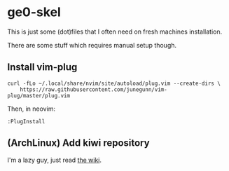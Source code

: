 # ge0-skel

This is just some (dot)files that I often need on fresh machines installation.

There are some stuff which requires manual setup though.

## Install vim-plug

```
curl -fLo ~/.local/share/nvim/site/autoload/plug.vim --create-dirs \
    https://raw.githubusercontent.com/junegunn/vim-plug/master/plug.vim
```

Then, in neovim:

```
:PlugInstall 
```

## (ArchLinux) Add kiwi repository

I'm a lazy guy, just read 
[the wiki](https://wiki.archlinux.org/index.php/Pacman/Package_signing).
